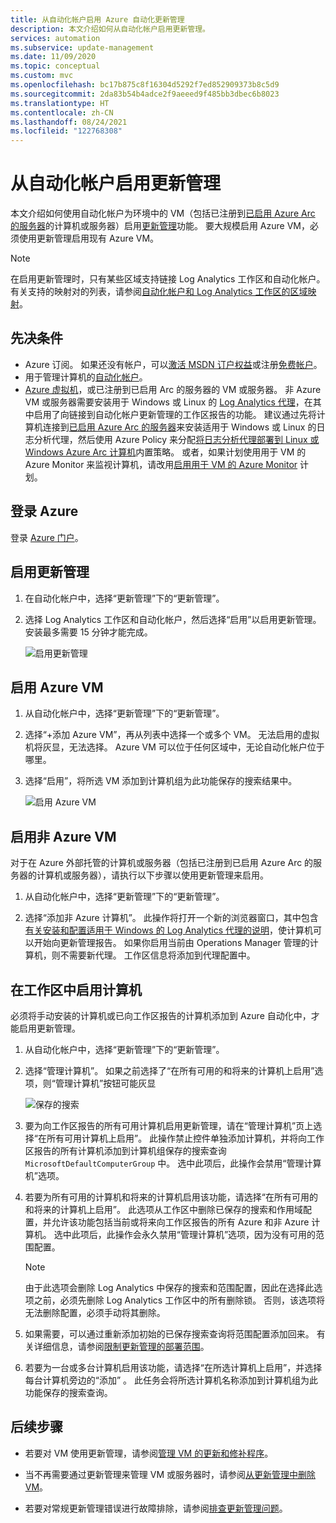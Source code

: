 ```yaml
---
title: 从自动化帐户启用 Azure 自动化更新管理
description: 本文介绍如何从自动化帐户启用更新管理。
services: automation
ms.subservice: update-management
ms.date: 11/09/2020
ms.topic: conceptual
ms.custom: mvc
ms.openlocfilehash: bc17b875c8f16304d5292f7ed852909373b8c5d9
ms.sourcegitcommit: 2da83b54b4adce2f9aeeed9f485bb3dbec6b8023
ms.translationtype: HT
ms.contentlocale: zh-CN
ms.lasthandoff: 08/24/2021
ms.locfileid: "122768308"
---
```

# <a name="enable-update-management-from-an-automation-account"></a>从自动化帐户启用更新管理

本文介绍如何使用自动化帐户为环境中的 VM（包括已注册到[已启用 Azure Arc 的服务器](../../azure-arc/servers/overview.md)的计算机或服务器）启用[更新管理](overview.md)功能。 要大规模启用 Azure VM，必须使用更新管理启用现有 Azure VM。

> [!NOTE]
> 在启用更新管理时，只有某些区域支持链接 Log Analytics 工作区和自动化帐户。 有关支持的映射对的列表，请参阅[自动化帐户和 Log Analytics 工作区的区域映射](../how-to/region-mappings.md)。

## <a name="prerequisites"></a>先决条件

* Azure 订阅。 如果还没有帐户，可以[激活 MSDN 订户权益](https://azure.microsoft.com/pricing/member-offers/msdn-benefits-details/)或注册[免费帐户](https://azure.microsoft.com/free/?WT.mc_id=A261C142F)。
* 用于管理计算机的[自动化帐户](../automation-security-overview.md)。
* [Azure 虚拟机](../../virtual-machines/windows/quick-create-portal.md)，或已注册到已启用 Arc 的服务器的 VM 或服务器。 非 Azure VM 或服务器需要安装用于 Windows 或 Linux 的 [Log Analytics 代理](../../azure-monitor/agents/log-analytics-agent.md)，在其中启用了向链接到自动化帐户更新管理的工作区报告的功能。 建议通过先将计算机连接到[已启用 Azure Arc 的服务器](../../azure-arc/servers/overview.md)来安装适用于 Windows 或 Linux 的日志分析代理，然后使用 Azure Policy 来分配[将日志分析代理部署到 Linux 或 Windows Azure Arc 计算机](../../governance/policy/samples/built-in-policies.md#monitoring)内置策略。  或者，如果计划使用用于 VM 的 Azure Monitor 来监视计算机，请改用[启用用于 VM 的 Azure Monitor](../../governance/policy/samples/built-in-initiatives.md#monitoring) 计划。


## <a name="sign-in-to-azure"></a>登录 Azure

登录 [Azure 门户](https://portal.azure.com)。

## <a name="enable-update-management"></a>启用更新管理

1. 在自动化帐户中，选择“更新管理”下的“更新管理”。

2. 选择 Log Analytics 工作区和自动化帐户，然后选择“启用”以启用更新管理。 安装最多需要 15 分钟才能完成。

    ![启用更新管理](media/enable-from-automation-account/onboardsolutions2.png)

## <a name="enable-azure-vms"></a>启用 Azure VM

1. 从自动化帐户中，选择“更新管理”下的“更新管理”。

2. 选择“+添加 Azure VM”，再从列表中选择一个或多个 VM。 无法启用的虚拟机将灰显，无法选择。 Azure VM 可以位于任何区域中，无论自动化帐户位于哪里。

3. 选择“启用”，将所选 VM 添加到计算机组为此功能保存的搜索结果中。

    ![启用 Azure VM](media/enable-from-automation-account/enable-azure-vms.png)

## <a name="enable-non-azure-vms"></a>启用非 Azure VM

对于在 Azure 外部托管的计算机或服务器（包括已注册到已启用 Azure Arc 的服务器的计算机或服务器），请执行以下步骤以使用更新管理来启用。  

1. 从自动化帐户中，选择“更新管理”下的“更新管理”。

2. 选择“添加非 Azure 计算机”。 此操作将打开一个新的浏览器窗口，其中包含[有关安装和配置适用于 Windows 的 Log Analytics 代理的说明](../../azure-monitor/agents/log-analytics-agent.md)，使计算机可以开始向更新管理报告。 如果你启用当前由 Operations Manager 管理的计算机，则不需要新代理。 工作区信息将添加到代理配置中。

## <a name="enable-machines-in-the-workspace"></a>在工作区中启用计算机

必须将手动安装的计算机或已向工作区报告的计算机添加到 Azure 自动化中，才能启用更新管理。

1. 从自动化帐户中，选择“更新管理”下的“更新管理”。

2. 选择“管理计算机”。 如果之前选择了“在所有可用的和将来的计算机上启用”选项，则“管理计算机”按钮可能灰显 

    ![保存的搜索](media/enable-from-automation-account/managemachines.png)

3. 要为向工作区报告的所有可用计算机启用更新管理，请在“管理计算机”页上选择“在所有可用计算机上启用”。 此操作禁止控件单独添加计算机，并将向工作区报告的所有计算机添加到计算机组保存的搜索查询 `MicrosoftDefaultComputerGroup` 中。 选中此项后，此操作会禁用“管理计算机”选项。

4. 若要为所有可用的计算机和将来的计算机启用该功能，请选择“在所有可用的和将来的计算机上启用”。 此选项从工作区中删除已保存的搜索和作用域配置，并允许该功能包括当前或将来向工作区报告的所有 Azure 和非 Azure 计算机。 选中此项后，此操作会永久禁用“管理计算机”选项，因为没有可用的范围配置。

    > [!NOTE]
    > 由于此选项会删除 Log Analytics 中保存的搜索和范围配置，因此在选择此选项之前，必须先删除 Log Analytics 工作区中的所有删除锁。 否则，该选项将无法删除配置，必须手动将其删除。

5. 如果需要，可以通过重新添加初始的已保存搜索查询将范围配置添加回来。 有关详细信息，请参阅[限制更新管理的部署范围](scope-configuration.md)。

6. 若要为一台或多台计算机启用该功能，请选择“在所选计算机上启用”，并选择每台计算机旁边的“添加” 。 此任务会将所选计算机名称添加到计算机组为此功能保存的搜索查询。

## <a name="next-steps"></a>后续步骤

* 若要对 VM 使用更新管理，请参阅[管理 VM 的更新和修补程序](manage-updates-for-vm.md)。

* 当不再需要通过更新管理来管理 VM 或服务器时，请参阅[从更新管理中删除 VM](remove-vms.md)。

* 若要对常规更新管理错误进行故障排除，请参阅[排查更新管理问题](../troubleshoot/update-management.md)。

